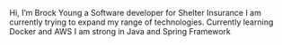 Hi, I’m Brock Young a Software developer for Shelter Insurance
I am currently trying to expand my range of technologies.
Currently learning Docker and AWS
I am strong in Java and Spring Framework

